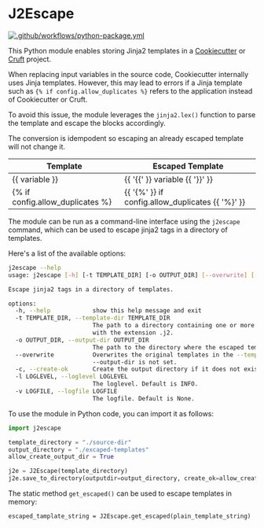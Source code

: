 # J2Escape

[![.github/workflows/python-package.yml](https://github.com/jifox/j2escape/actions/workflows/python-package.yml/badge.svg?branch=main)](https://github.com/jifox/j2escape/actions/workflows/python-package.yml)

This Python module enables storing Jinja2 templates in a
[Cookiecutter](https://github.com/cookiecutter/cookiecutter)
or [Cruft](https://github.com/cruft/cruft) project.

When replacing input variables in the source code, Cookiecutter internally uses
Jinja templates. However, this may lead to errors if a Jinja template such
as `{% if config.allow_duplicates %}` refers to the application instead of Cookiecutter or Cruft.

To avoid this issue, the module leverages the `jinja2.lex()` function to parse the
template and escape the blocks accordingly.

The conversion is idempodent so escaping an already escaped template will not change it.

| Template | Escaped Template |
|---|---|
| {{ variable }} | {{ '{{' }} variable {{ '}}' }} |
| {% if config.allow_duplicates %} | {{ '{%' }} if config.allow_duplicates {{ '%}' }} |

The module can be run as a command-line interface using the `j2escape`
command, which can be used to escape jinja2 tags in a directory of templates.

Here's a list of the available options:

```bash
j2escape --help
usage: j2escape [-h] [-t TEMPLATE_DIR] [-o OUTPUT_DIR] [--overwrite] [-c] [-l LOGLEVEL] [-v LOGFILE]

Escape jinja2 tags in a directory of templates.

options:
  -h, --help            show this help message and exit
  -t TEMPLATE_DIR, --template-dir TEMPLATE_DIR
                        The path to a directory containing one or more files
                        with the extension .j2.
  -o OUTPUT_DIR, --output-dir OUTPUT_DIR
                        The path to the directory where the escaped templates should be saved.
  --overwrite           Overwrites the original templates in the --template-dir. Required if
                        --output-dir is not set.
  -c, --create-ok       Create the output directory if it does not exist.
  -l LOGLEVEL, --loglevel LOGLEVEL
                        The loglevel. Default is INFO.
  -v LOGFILE, --logfile LOGFILE
                        The logfile. Default is None.
```

To use the module in Python code, you can import it as follows:

```python
import j2escape

template_directory = "./source-dir"
output_directory = "./excaped-templates"
allow_create_output_dir = True

j2e = J2Escape(template_directory)
j2e.save_to_directory(outputdir=output_directory, create_ok=allow_create_output_dir)
```

The static method `get_escaped()` can be used to escape templates in memory:

`escaped_tamplate_string = J2Escape.get_escaped(plain_template_string)`
